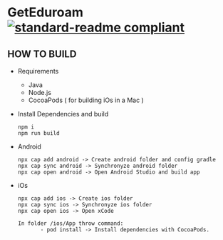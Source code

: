 # GetEduroam [![standard-readme compliant](https://img.shields.io/badge/readme%20style-standard-brightgreen.svg?style=flat-square)](https://github.com/RichardLitt/standard-readme)

## HOW TO BUILD  ##
 
 - Requirements
    * Java 
    * Node.js
    * CocoaPods ( for building iOs in a Mac )
    
 - Install Dependencies and build   
     ```
    npm i
    npm run build
    ```
- Android
    ```
    npx cap add android -> Create android folder and config gradle
    npx cap sync android -> Synchronyze android folder
    npx cap open android -> Open Android Studio and build app
  
- iOs 
    ```
    npx cap add ios -> Create ios folder
    npx cap sync ios -> Synchronyze ios folder
    npx cap open ios -> Open xCode
   
    In folder /ios/App throw command:
           - pod install -> Install dependencies with CocoaPods. 
